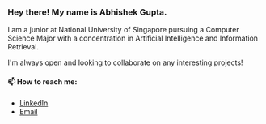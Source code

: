 ### Hey there! My name is Abhishek Gupta.

<!--
**Agentum07/Agentum07** is a ✨ _special_ ✨ repository because its `README.md` (this file) appears on your GitHub profile.

Here are some ideas to get you started:

- 🔭 I’m currently working on ...
- 🌱 I’m currently learning ...
- 👯 I’m looking to collaborate on ...
- 🤔 I’m looking for help with ...
- 💬 Ask me about ...
- 📫 How to reach me: ...
- 😄 Pronouns: ...
- ⚡ Fun fact: ...
-->
I am a junior at National University of Singapore pursuing a Computer Science Major with a concentration in Artificial Intelligence and Information Retrieval. 

I'm always open and looking to collaborate on any interesting projects!

<!--
Currently I am learning Web Development from [The Odin Project](https://www.theodinproject.com/dashboard). You can track my assignments [here](https://github.com/Agentum07/my-odin-projects).
-->
#### 📫 How to reach me:
* [LinkedIn](https://www.linkedin.com/in/abhishekgupta0710/) 
* [Email](mailto:gupta.abhi0710@gmail.com)
